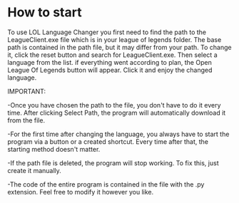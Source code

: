 # How to start
To use LOL Language Changer you first need to find the path to the LeagueClient.exe file which is in your league of legends folder. The base path is contained in the path file, but it may differ from your path. To change it, click the reset button and search for LeagueClient.exe. Then select a language from the list. if everything went according to plan, the Open League Of Legends button will appear. Click it and enjoy the changed language.

IMPORTANT:

-Once you have chosen the path to the file, you don't have to do it every time. After clicking Select Path, the program will automatically download it from the file.

-For the first time after changing the language, you always have to start the program via a button or a created shortcut. Every time after that, the starting method 
doesn't matter.

-If the path file is deleted, the program will stop working. To fix this, just create it manually.

-The code of the entire program is contained in the file with the .py extension. Feel free to modify it however you like.
